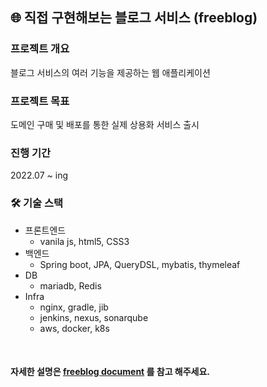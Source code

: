 ## 🌐 직접 구현해보는 블로그 서비스 (freeblog)

### 프로젝트 개요 
블로그 서비스의 여러 기능을 제공하는 웹 애플리케이션

### 프로젝트 목표
도메인 구매 및 배포를 통한 실제 상용화 서비스 출시 

### 진행 기간
2022.07 ~ ing 

### 🛠 기술 스택
- 프론트엔드
    - vanila js, html5, CSS3
- 백엔드
    - Spring boot, JPA, QueryDSL, mybatis, thymeleaf
- DB
    - mariadb, Redis
- Infra
    - nginx, gradle, jib
    - jenkins, nexus, sonarqube
    - aws, docker, k8s

<br>

#### 자세한 설명은 [freeblog document](https://boiling-glasses-dec.notion.site/abfefa6fdd5b49e0818f0929b7d893ed) 를 참고 해주세요.
